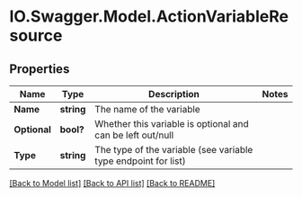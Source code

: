 # IO.Swagger.Model.ActionVariableResource
## Properties

Name | Type | Description | Notes
------------ | ------------- | ------------- | -------------
**Name** | **string** | The name of the variable | 
**Optional** | **bool?** | Whether this variable is optional and can be left out/null | 
**Type** | **string** | The type of the variable (see variable type endpoint for list) | 

[[Back to Model list]](../README.md#documentation-for-models) [[Back to API list]](../README.md#documentation-for-api-endpoints) [[Back to README]](../README.md)

